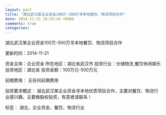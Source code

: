 ```yaml
---
layout: post
title: "湖北武汉某企业资金100万-500万寻本地餐饮、物流项目合作"
date: 2014-11-21 16:55:43 +0800
comments: true
categories: 
---
```

湖北武汉某企业资金100万-500万寻本地餐饮、物流项目合作



更新时间：2014-11-21

资金主体：企业资金
所在地区：湖北省武汉市
投资行业：仓储物流,餐饮休闲娱乐
投资地区：湖北省
投资金额：100万元-500万元

前期费用：
无任何前期费用

投资要求概述：
湖北武汉某企业资金寻本地优质项目合作，主要对餐饮、物流行业感兴趣，主要做股权投资，有意者请联系！

标签：
湖北，企业资金，餐饮，物流行业

